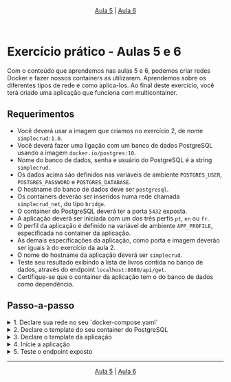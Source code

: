 <p align="center"><a href="../aula05">Aula 5</a> | <a href="../aula06">Aula 6</a></p>
<br/>

# Exercício prático - Aulas 5 e 6

Com o conteúdo que aprendemos nas aulas 5 e 6, podemos criar redes Docker e fazer nossos containers as utilizarem. Aprendemos sobre os diferentes tipos de rede e como aplica-los. Ao final deste exercício, você terá criado uma aplicação que funciona com multicontainer.

## Requerimentos
- Você deverá usar a imagem que criamos no exercício 2, de nome `simplecrud:1.0`.
- Você deverá fazer uma ligação com um banco de dados PostgreSQL usando a imagem `docker.io/postgres:10`.
- Nome do banco de dados, senha e usuário do PostgreSQL é a string `simplecrud`.
- Os dados acima são definidos nas variáveis de ambiente `POSTGRES_USER`, `POSTGRES_PASSWORD` e `POSTGRES_DATABASE`.
- O hostname do banco de dados deve ser `postgresql`.
- Os containers deverão ser inseridos numa rede chamada `simplecrud_net`, do tipo `bridge`.
- O container do PostgreSQL deverá ter a porta `5432` exposta.
- A aplicação deverá ser iniciada com um dos três perfis `pt`, `en` ou `fr`.
- O perfil da aplicação é definido na variável de ambiente `APP_PROFILE`, especificada no container da aplicação.
- As demais especificações da aplicação, como porta e imagem deverão ser iguais à do exercício da aula 2.
- O nome do hostname da aplicação deverá ser `simplecrud`.
- Teste seu resultado exibindo a lista de livros contida no banco de dados, através do endpoint `localhost:8080/api/get`.
- Certifique-se que o container da aplicação tem o do banco de dados como dependência.

## Passo-a-passo
<details> 
  <summary>1. Declare sua rede no seu `docker-compose.yaml`</summary>
   
```yaml
version: '3'
networks:
    ? simplecrud_net
```

</details>

<details> 
  <summary>2. Declare o template do seu container do PostgreSQL</summary>
   
```yaml
services:
  postgresql:
    container_name: postgresql
    image: docker.io/postgres:10
    hostname: postgresql
    ports:
     - '5432:5432'
    environment:
     - POSTGRES_USER=simplecrud
     - POSTGRES_PASSWORD=simplecrud
     - POSTGRES_DATABASE=simplecrud
    networks:
     - simplecrud_net
```

</details>

<details> 
  <summary>3. Declare o template da aplicação</summary>
   
```yaml
  simplecrud:
    container_name: simplecrud
    image: simplecrud:1.0
    hostname: simplecrud
    environment:
      - APP_PROFILE=fr
    ports:
     - '8080:8080'
    networks:
     - simplecrud_net
```

</details>

<details> 
  <summary>4. Inicie a aplicação</summary>
   
```bash
podman-compose up
```

</details>

<details> 
  <summary>5. Teste o endpoint exposto</summary>
   
```bash
curl localhost:8080/api/get
```

</details>

---
<p align="center"><a href="../aula05">Aula 5</a> | <a href="../aula06">Aula 6</a></p>